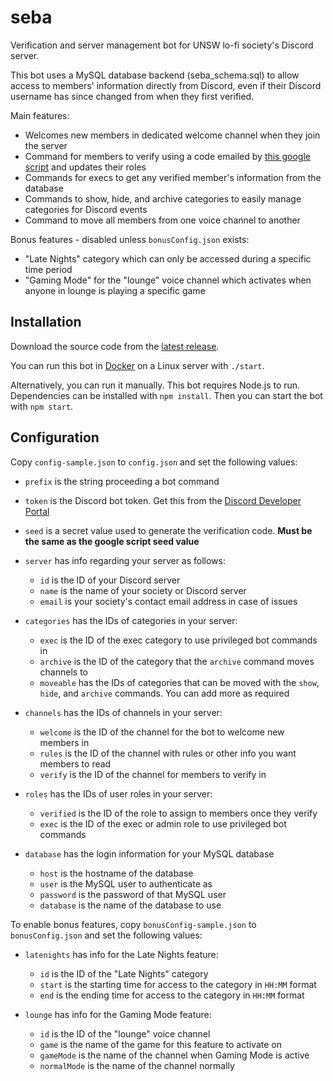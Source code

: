 # seba
Verification and server management bot for UNSW lo-fi society's Discord server.

This bot uses a MySQL database backend (seba_schema.sql) to allow access to members' information directly from Discord, even if their Discord username has since changed from when they first verified.

Main features:
* Welcomes new members in dedicated welcome channel when they join the server
* Command for members to verify using a code emailed by [this google script](https://github.com/mtsev/seba-form-script) and updates their roles
* Commands for execs to get any verified member's information from the database
* Commands to show, hide, and archive categories to easily manage categories for Discord events
* Command to move all members from one voice channel to another

Bonus features - disabled unless `bonusConfig.json` exists:
* "Late Nights" category which can only be accessed during a specific time period
* "Gaming Mode" for the "lounge" voice channel which activates when anyone in lounge is playing a specific game

## Installation
Download the source code from the [latest release](https://github.com/mtsev/seba/releases/latest).

You can run this bot in [Docker](https://docs.docker.com/get-docker/) on a Linux server with `./start`.

Alternatively, you can run it manually. This bot requires Node.js to run. Dependencies can be installed with `npm install`. Then you can start the bot with `npm start`.

## Configuration
Copy `config-sample.json` to `config.json` and set the following values:

* `prefix` is the string proceeding a bot command
* `token` is the Discord bot token. Get this from the [Discord Developer Portal](https://discordapp.com/developers/applications/)
* `seed` is a secret value used to generate the verification code. **Must be the same as the google script seed value**

* `server` has info regarding your server as follows:
    - `id` is the ID of your Discord server
    - `name` is the name of your society or Discord server
    - `email` is your society's contact email address in case of issues

* `categories` has the IDs of categories in your server:
    - `exec` is the ID of the exec category to use privileged bot commands in
    - `archive` is the ID of the category that the `archive` command moves channels to
    - `moveable` has the IDs of categories that can be moved with the `show`, `hide`, and `archive` commands. You can add more as required

* `channels` has the IDs of channels in your server:
    - `welcome` is the ID of the channel for the bot to welcome new members in
    - `rules` is the ID of the channel with rules or other info you want members to read
    - `verify` is the ID of the channel for members to verify in

* `roles` has the IDs of user roles in your server:
    - `verified` is the ID of the role to assign to members once they verify
    - `exec` is the ID of the exec or admin role to use privileged bot commands

* `database` has the login information for your MySQL database
    - `host` is the hostname of the database
    - `user` is the MySQL user to authenticate as
    - `password` is the password of that MySQL user
    - `database` is the name of the database to use

To enable bonus features, copy `bonusConfig-sample.json` to `bonusConfig.json` and set the following values:

* `latenights` has info for the Late Nights feature:
    - `id` is the ID of the "Late Nights" category
    - `start` is the starting time for access to the category in `HH:MM` format
    - `end` is the ending time for access to the category in `HH:MM` format

* `lounge` has info for the Gaming Mode feature:
    - `id` is the ID of the "lounge" voice channel
    - `game` is the name of the game for this feature to activate on
    - `gameMode` is the name of the channel when Gaming Mode is active
    - `normalMode` is the name of the channel normally
